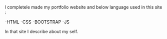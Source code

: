 I completele made my portfolio website and below language used in this site :

-HTML
-CSS
-BOOTSTRAP
-JS

In that site I describe about my self.
